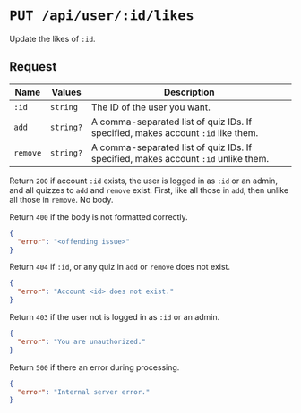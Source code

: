 # `PUT /api/user/:id/likes`

Update the likes of `:id`.

## Request

| Name | Values | Description |
|-|-|-|
| `:id` | `string` | The ID of the user you want. |
| `add` | `string?` | A comma-separated list of quiz IDs. If specified, makes account `:id` like them. |
| `remove` | `string?` | A comma-separated list of quiz IDs. If specified, makes account `:id` unlike them. |

Return `200` if account `:id` exists, the user is logged in as `:id` or an admin, and all quizzes to `add` and `remove` exist. First, like all those in `add`, then unlike all those in `remove`. No body.

Return `400` if the body is not formatted correctly.

```json
{
  "error": "<offending issue>"
}
```

Return `404` if `:id`, or any quiz in `add` or `remove` does not exist.

```json
{
  "error": "Account <id> does not exist."
}
```

Return `403` if the user not is logged in as `:id` or an admin.

```json
{
  "error": "You are unauthorized."
}
```

Return `500` if there an error during processing.

```json
{
  "error": "Internal server error."
}
```